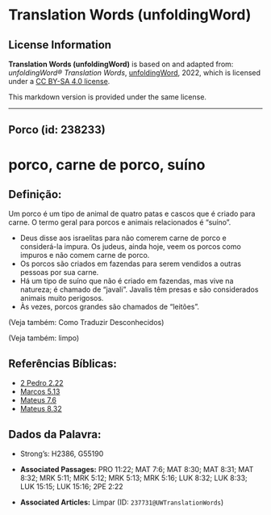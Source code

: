 # Translation Words (unfoldingWord)

## License Information

**Translation Words (unfoldingWord)** is based on and adapted from: _unfoldingWord® Translation Words_, [unfoldingWord](https://unfoldingword.org/utw), 2022, which is licensed under a [CC BY-SA 4.0 license](https://creativecommons.org/licenses/by-sa/4.0/legalcode.en).

This markdown version is provided under the same license.



--------------------------------

## Porco (id: 238233)

porco, carne de porco, suíno
============================

Definição:
----------

Um porco é um tipo de animal de quatro patas e cascos que é criado para carne. O termo geral para porcos e animais relacionados é “suíno”.

* Deus disse aos israelitas para não comerem carne de porco e considerá\-la impura. Os judeus, ainda hoje, veem os porcos como impuros e não comem carne de porco.
* Os porcos são criados em fazendas para serem vendidos a outras pessoas por sua carne.
* Há um tipo de suíno que não é criado em fazendas, mas vive na natureza; é chamado de “javali”. Javalis têm presas e são considerados animais muito perigosos.
* Às vezes, porcos grandes são chamados de “leitões”.

(Veja também: Como Traduzir Desconhecidos)

(Veja também: limpo)

Referências Bíblicas:
---------------------

* [2 Pedro 2\.22](https://ref.ly/2Pet2:22)
* [Marcos 5\.13](https://ref.ly/Mark5:13)
* [Mateus 7\.6](https://ref.ly/Matt7:6)
* [Mateus 8\.32](https://ref.ly/Matt8:32)

Dados da Palavra:
-----------------

* Strong’s: H2386, G55190

* **Associated Passages:** PRO 11:22; MAT 7:6; MAT 8:30; MAT 8:31; MAT 8:32; MRK 5:11; MRK 5:12; MRK 5:13; MRK 5:16; LUK 8:32; LUK 8:33; LUK 15:15; LUK 15:16; 2PE 2:22
* **Associated Articles:** Limpar (ID: `237731@UWTranslationWords`)

